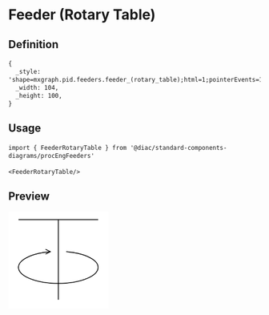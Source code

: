 # Feeder (Rotary Table)

## Definition

```
{
  _style: 'shape=mxgraph.pid.feeders.feeder_(rotary_table);html=1;pointerEvents=1;align=center;verticalLabelPosition=bottom;verticalAlign=top;dashed=0;',
  _width: 104,
  _height: 100,
}
```

## Usage

```
import { FeederRotaryTable } from '@diac/standard-components-diagrams/procEngFeeders'

<FeederRotaryTable/>
```

## Preview

<img src="./feeder-rotary-table.png" width="200"/>
